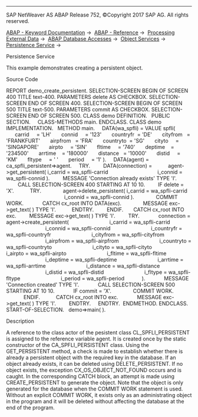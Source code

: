   

* * *

SAP NetWeaver AS ABAP Release 752, ©Copyright 2017 SAP AG. All rights reserved.

[ABAP - Keyword Documentation](https://help.sap.com/doc/abapdocu_752_index_htm/7.52/en-US/abenabap.htm) →  [ABAP - Reference](https://help.sap.com/doc/abapdocu_752_index_htm/7.52/en-US/abenabap_reference.htm) →  [Processing External Data](https://help.sap.com/doc/abapdocu_752_index_htm/7.52/en-US/abenabap_language_external_data.htm) →  [ABAP Database Accesses](https://help.sap.com/doc/abapdocu_752_index_htm/7.52/en-US/abenabap_sql.htm) →  [Object Services](https://help.sap.com/doc/abapdocu_752_index_htm/7.52/en-US/abenabap_object_services.htm) →  [Persistence Service](https://help.sap.com/doc/abapdocu_752_index_htm/7.52/en-US/abenabap_object_services_persist.htm) → 

Persistence Service

This example demonstrates creating a persistent object.

Source Code

REPORT demo\_create\_persistent.
SELECTION-SCREEN BEGIN OF SCREEN 400 TITLE text-400.
PARAMETERS delete AS CHECKBOX.
SELECTION-SCREEN END OF SCREEN 400.
SELECTION-SCREEN BEGIN OF SCREEN 500 TITLE text-500.
PARAMETERS commit AS CHECKBOX.
SELECTION-SCREEN END OF SCREEN 500.
CLASS demo DEFINITION.
  PUBLIC SECTION.
    CLASS-METHODS main.
ENDCLASS.
CLASS demo IMPLEMENTATION.
  METHOD main.
    DATA(wa\_spfli) = VALUE spfli(
      carrid     = 'LH'
      connid     = '123'
      countryfr  = 'DE'
      cityfrom   = 'FRANKFURT'
      airpfrom   = 'FRA'
      countryto  = 'SG'
      cityto     = 'SINGAPORE'
      airpto     = 'SIN'
      fltime     = '740'
      deptime    = '234500'
      arrtime    = '180000'
      distance   = '10000'
      distid     = 'KM'
      fltype     = ' '
      period     = '1' ).
    DATA(agent) = ca\_spfli\_persistent=>agent.
    TRY.
        DATA(connection) =
          agent->get\_persistent( i\_carrid = wa\_spfli-carrid
                                 i\_connid = wa\_spfli-connid ).
        MESSAGE 'Connection already exists' TYPE 'I'.
        CALL SELECTION-SCREEN 400 STARTING AT 10 10.
        IF delete = 'X'.
          TRY.
              agent->delete\_persistent( i\_carrid = wa\_spfli-carrid
                                        i\_connid = wa\_spfli-connid ).
              COMMIT WORK.
            CATCH cx\_root INTO DATA(exc).
              MESSAGE exc->get\_text( ) TYPE 'I'.
          ENDTRY.
        ENDIF.
      CATCH cx\_root INTO exc.
        MESSAGE exc->get\_text( ) TYPE 'I'.
        TRY.
            connection = agent->create\_persistent(
                           i\_carrid = wa\_spfli-carrid
                           i\_connid = wa\_spfli-connid
                           i\_countryfr = wa\_spfli-countryfr
                           i\_cityfrom = wa\_spfli-cityfrom
                           i\_airpfrom = wa\_spfli-airpfrom
                           i\_countryto = wa\_spfli-countryto
                           i\_cityto = wa\_spfli-cityto
                           i\_airpto = wa\_spfli-airpto
                           i\_fltime = wa\_spfli-fltime
                           i\_deptime = wa\_spfli-deptime
                           i\_arrtime = wa\_spfli-arrtime
                           i\_distance = wa\_spfli-distance
                           i\_distid = wa\_spfli-distid
                           i\_fltype = wa\_spfli-fltype
                           i\_period = wa\_spfli-period            ).
            MESSAGE 'Connection created' TYPE 'I'.
            CALL SELECTION-SCREEN 500 STARTING AT 10 10.
            IF commit = 'X'.
              COMMIT WORK.
            ENDIF.
          CATCH cx\_root INTO exc.
            MESSAGE exc->get\_text( ) TYPE 'I'.
        ENDTRY.
    ENDTRY.  ENDMETHOD.
ENDCLASS.
START-OF-SELECTION.
  demo=>main( ).

Description

A reference to the class actor of the pesistent class CL\_SPFLI\_PERSISTENT is assigned to the reference variable agent. It is created once by the static constructor of the CA\_SPFLI\_PERSISTENT class. Using the GET\_PERSISTENT method, a check is made to establish whether there is already a persistent object with the required key in the database. If an object already exists, it can be deleted using DELETE\_PERSISTENT. If no object exists, the exception CX\_OS\_OBJECT\_NOT\_FOUND occurs and is caught. In the corresponding CATCH block, an attempt is made using CREATE\_PERSISTENT to generate the object. Note that the object is only generated for the database when the COMMIT WORK statement is used. Without an explicit COMMIT WORK, it exists only as an administrating object in the program and it will be deleted without affecting the database at the end of the program.